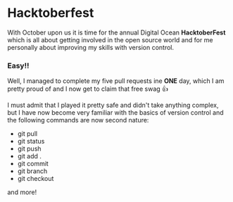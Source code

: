 # Hacktoberfest

With October upon us it is time for the annual Digital Ocean **HacktoberFest** which is all about getting involved in the open source world and for me personally about improving my skills with version control.

### Easy!!

Well, I managed to complete my five pull requests ine **ONE** day, which I am pretty proud of and I now get to claim that free swag 👍

I must admit that I played it pretty safe and didn't take anything complex, but I have now  become very familiar with the basics of version control and the following commands are now second nature:

- git pull
- git status
- git push
- git add .
- git commit
- git branch
- git checkout

and more!